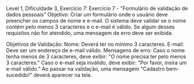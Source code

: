 Level 1, Dificuldade 3, Exercício 7: 
Exercício 7 - "Formulário de validação de dados pessoais"
Objetivo:
Criar um formulário onde o usuário deve preencher os campos de nome e e-mail. 
O sistema deve validar se o nome contém pelo menos 3 caracteres e o e-mail é válido. 
Se algum desses requisitos não for atendido, uma mensagem de erro deve ser exibida.

Objetivos de Validação:
Nome: Deverá ter no mínimo 3 caracteres.
E-mail: Deve ser um endereço de e-mail válido.
Mensagens de erro:
Caso o nome tenha menos de 3 caracteres, deve exibir: "O nome precisa ter pelo menos 3 caracteres."
Caso o e-mail seja inválido, deve exibir: "Por favor, insira um e-mail válido."
Ao passar na validação, uma mensagem "Cadastro bem-sucedido!" deverá aparecer na tela.






